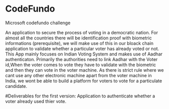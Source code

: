 # CodeFundo
Microsoft codefundo challenge

An application to secure the process of voting in a democratic nation.
For almost all the countries there will be identification proof with biometric informations (prerequisite), we will make use of this in our bloack chain application to validate whether a particular voter has already voted or not.
This App mainly focuses on Indian Voting System and makes use of Aadhar authenticaton.
Primarily the authorities need to link Aadhar with the Voter id,When the voter comes to vote they have to validate with the biometric and then they can vote in the voter machine. As there is strict rule where we cant use any other electronic machine apart from the voter machine in India, we wont be able to build a platform for voters to vote for a particulate candidate.


#Deliverables for the first version:
    Application to authenticate whether a voter already used thier vote.
    
